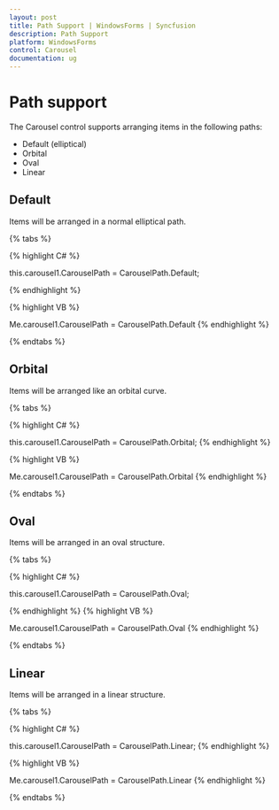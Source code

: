 ```yaml
---
layout: post
title: Path Support | WindowsForms | Syncfusion
description: Path Support
platform: WindowsForms
control: Carousel
documentation: ug
---
```



# Path support

The Carousel control supports arranging items in the following paths:

* Default (elliptical)
* Orbital
* Oval
* Linear

## Default


Items will be arranged in a normal elliptical path.

{% tabs %}

{% highlight C# %}



this.carousel1.CarouselPath = CarouselPath.Default;

{% endhighlight %}


{% highlight VB %}


Me.carousel1.CarouselPath = CarouselPath.Default
{% endhighlight %}

{% endtabs %}

## Orbital

Items will be arranged like an orbital curve.

{% tabs %}

{% highlight C# %}


this.carousel1.CarouselPath = CarouselPath.Orbital;
{% endhighlight %}

{% highlight VB %}


Me.carousel1.CarouselPath = CarouselPath.Orbital
{% endhighlight %}

{% endtabs %}

## Oval

Items will be arranged in an oval structure.

{% tabs %}

{% highlight C# %}


this.carousel1.CarouselPath = CarouselPath.Oval;

{% endhighlight %}
{% highlight VB %}


Me.carousel1.CarouselPath = CarouselPath.Oval
{% endhighlight %}

{% endtabs %}

## Linear

Items will be arranged in a linear structure.

{% tabs %}

{% highlight C# %}


this.carousel1.CarouselPath = CarouselPath.Linear;
{% endhighlight %}

{% highlight VB %}


Me.carousel1.CarouselPath = CarouselPath.Linear
{% endhighlight %}

{% endtabs %}
